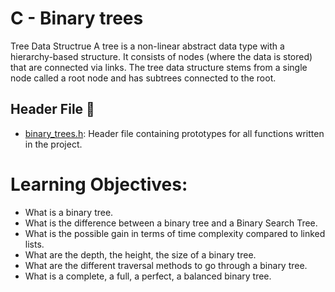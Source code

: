 # C - Binary trees
Tree Data Structrue
A tree is a non-linear abstract data type with a hierarchy-based structure. It consists of nodes (where the data is stored) that are connected via links. The tree data structure stems from a single node called a root node and has subtrees connected to the root.

## Header File :file_folder:

* [binary_trees.h](./binary_trees.h): Header file containing prototypes for all functions
written in the project.

# Learning Objectives:

* What is a binary tree.
* What is the difference between a binary tree and a Binary Search Tree.
* What is the possible gain in terms of time complexity compared to linked lists.
* What are the depth, the height, the size of a binary tree.
* What are the different traversal methods to go through a binary tree.
* What is a complete, a full, a perfect, a balanced binary tree.